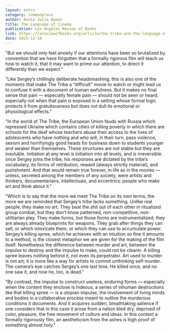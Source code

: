 ```yaml
---
layout: entry
category: commonplace
author: Annie Julia Wyman
title: The Language of Cinema
publication: Los Angeles Review of Books
link: https://lareviewofbooks.org/article/the-tribe-and-the-language-of-cinema/
date: 2015-12-10
---
```


"But we should only feel anxiety if our attentions have been so brutalized by convention that we have forgotten that a formally rigorous film will teach us how to watch it, that it may want to prime our attention, to direct it differently than we expect."

"Like Sergey’s chillingly deliberate headsmashing, this is also one of the moments that make The Tribe a “difficult” movie to watch or might lead us to confuse it with a document of human awfulness. But it makes no final sense that pain — especially female pain — should not be seen or heard, especially not when that pain is exposed in a setting whose formal logic protects it from gratuitousness but does not dull its emotional or physiological effects."

"In the world of The Tribe, the European Union feuds with Russia which repressed Ukraine which contains cities of killing poverty in which there are schools for the deaf whose teachers abuse their access to the lives of adolescents who have nothing and who will, in their turn, pass violence, sexism and horrifyingly good heads for business down to students younger and weaker than themselves. These structures are not stable but they are insoluble. Initiation at any level is initiation into all levels, and is irreversible: once Sergey joins the tribe, his responses are dictated by the tribe’s vocabulary, its forms of retribution, reward (always strictly material), and punishment. And that would remain true forever, in life as in the movies — unless, secreted among the members of any society, were artists and thinkers, documentarians, intellectuals, and eccentrics: people who make art and think about it."

"Which is to say that the more we meet The Tribe on its own terms, the more we are reminded that Sergey’s tribe lacks something. Unlike real people, they make no art. They beat the shit out of each other in ritualized group combat, but they don’t know patterned, non-competitive, non-utilitarian play. They make forms, but those forms are instrumentalized; they are always already blueprints for weapons. They grab after things they can sell, or which intoxicate them, or which they can use to accumulate power. Sergey’s killing spree, which he achieves with an intuition so fine it amounts to a method, is the closest metaphor we are given for the making of the film itself. Nonetheless the difference between murder and art, between the impulse to destroy and the impulse to make, could not be clearer. A killing spree leaves nothing behind it, not even its perpetrator. Art used to murder is not art; it is more like a way for artists to commit unthinking self-murder. The camera’s eye catches Sergey’s one last time. He killed once, and no one saw it, and now he, too, is dead."

"By contrast, the impulse to construct useless, enduring forms — especially when the content they enclose is hideous, a series of inhuman destructions like that killing spree — is a utopian impulse, the involvement of living minds and bodies in a collaborative process meant to outlive the murderous conditions it documents. And it acquires sudden, breathtaking salience if one considers that in this case it arose from a nation bled dry, deprived of color, pleasure, the free movement of culture and ideas. In this context a formally rigorously film, an aestheticism from the ashes is high proof of something almost holy."
